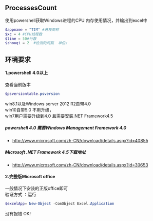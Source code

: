 ## ProcessesCount
使用powershell获取Windows进程的CPU 内存使用情况，并输出到excel中
```powershell
$appname = "TIM" #进程简称
$xc = 4 #CPU线程数
$line = 50#行数
$zhouqi = 2  #检测的周期  单位s
```
## 环境要求
#### 1.powershell 4.0以上    
查看当前版本  
```powershell
$psversiontable.psversion
``` 
win8.1以及Windows server 2012 R2自带4.0  
win10自带5.0 不用升级，  
win7用户需要升级到4.0 且需要安装.NET Framework4.5  
##### powershell 4.0 需要Windows Management Framework 4.0  
* http://www.microsoft.com/zh-CN/download/details.aspx?id=40855  
##### Microsoft .NET Framework 4.5下载地址  
* http://www.microsoft.com/zh-CN/download/details.aspx?id=30653   
#### 2.完整版Microsoft office
一般情况下安装的正版office即可  
验证方式 ：运行 
```powershell
$excelApp= New-Object -ComObject Excel.Application 
```
没有报错 OK!
